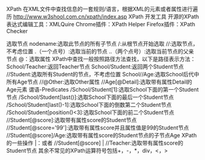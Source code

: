 XPath
    在XML文件中查找信息的一套规则/语言，根据XML的元素或者属性进行遍历
    http://www.w3shool.com.cn/xpath/index.asp
XPath  开发工具
开源的XPath表达式编辑工具：XMLQuire
Chrome插件：XPath Helper
Firefox插件：XPath Checker

选取节点
    nodename:选取此节点的所有子节点
    /:从根节点开始选取
    //:选取节点，不考虑位置
    .（一个点号）:选取当前的节点
    ..（两个点号）:选取当前节点的父亲节点
    @：选取属性
    XPath中查找一般按照路径方法查找，以下是路径表示方法：
        School/Teacher:返回Teacher节点
        School/Student:返回两个Student节点
        //Student:选取所有Student的节点，不考虑位置
        School//Age:选取School后代中所有Age节点
        //@Other:选取Other属性
        //Age[@Detail]:选取带有属性Detail的Age元素
谓语-Predicates
    /School/Student[1]:选取School下面的第一个Student节点
    /School/Student[last()]:选取School下面的最后一个Student节点
    /School/Student[last()-1]:选取School下面的倒数第二个Student节点
    /School/Student[position()<3]:选取School下面的前二个Student节点
    //Student[@score]:选取带有属性score的Student节点
    //Student[@score='99']:选取带有属性score并且属性值是99的Student节点
    //Student[@score]/Age:选取带有属性score的Student节点的子节点Age
XPath的一些操作
    |：或者
        //Student[@score] | //Teacher:选取带有属性score的Student节点
    其余不常见的XPath运算符号包括+，-，*，div，<，>